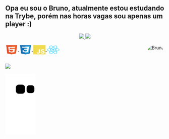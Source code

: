 ## Opa eu sou o Bruno, atualmente estou estudando na Trybe, porém nas horas vagas sou apenas um player :)

<div align="center">
  <a href="https://github.com/brunokye">
  <img height="165em" src="https://github-readme-stats.vercel.app/api?username=brunokye&show_icons=true&theme=radical&hide_border=true&include_all_commits=true&count_private=true&bg_color=0D1117">
  <img height="165em" src="https://github-readme-stats.vercel.app/api/top-langs/?username=brunokye&langs_count=7&theme=radical&hide_border=true&count_private=true&layout=compact&bg_color=0D1117"> 
</div>

<div style="display: inline_block"><br>
  <img align="center" alt="HTML Icon" height="30" width="40" src="https://raw.githubusercontent.com/devicons/devicon/master/icons/html5/html5-original.svg">
  <img align="center" alt="CSS Icon" height="30" width="40" src="https://raw.githubusercontent.com/devicons/devicon/master/icons/css3/css3-original.svg">
  <img align="center" alt="JS Icon" height="30" width="40" src="https://raw.githubusercontent.com/devicons/devicon/master/icons/javascript/javascript-plain.svg">
  <img align="center" alt="React Icon" height="30" width="40" src="https://raw.githubusercontent.com/devicons/devicon/master/icons/react/react-original.svg">
  <img align="right" alt="Bruno" height="150" style="border-radius:50px;" src="https://i.imgur.com/AWJmxvy.png">
</div>
  
  ##
 
<div> 
  <a href="https://www.linkedin.com/in/brunokye/" target="_blank"><img src="https://img.shields.io/badge/-LinkedIn-%230077B5?style=for-the-badge&logo=linkedin&logoColor=white" target="_blank"></a> 
 
  ![Snake animation](https://github.com/brunokye/brunokye/blob/output/github-contribution-grid-snake.svg)
</div>
